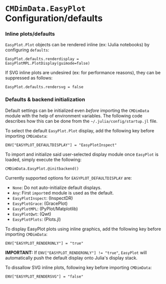 # `CMDimData.EasyPlot` Configuration/defaults

<a name="InlinePlots"></a>
### Inline plots/defaults

`EasyPlot.Plot` objects can be rendered inline (ex: IJulia notebooks) by configuring `defaults`:

	EasyPlot.defaults.renderdisplay = EasyPlotMPL.PlotDisplay(guimode=false)

If SVG inline plots are undesired (ex: for performance reasons), they can be suppressed as follows:

	EasyPlot.defaults.rendersvg = false

<a name="Defaults"></a>
### Defaults & backend initialization

Default settings can be initialized even *before* importing the `CMDimData` module with the help of environment variables.  The following code describes how this can be done from the `~/.julia/config/startup.jl` file.

To select the default `EasyPlot.Plot` display, add the following key before importing `CMDimData`:

	ENV["EASYPLOT_DEFAULTDISPLAY"] = "EasyPlotInspect"

To import and initialize said user-selected display module once `EasyPlot` is loaded, simply execute the following:

	CMDimData.EasyPlot.@initbackend()

Currently supported options for `EASYPLOT_DEFAULTDISPLAY` are:
 - `None`: Do not auto-initialize default displays.
 - `Any`: First `import`ed module is used as the default.
 - `EasyPlotInspect`: (InspectDR)
 - `EasyPlotGrace`: (GracePlot)
 - `EasyPlotMPL`: (PyPlot/Matplotlib)
 - `EasyPlotQwt`: (Qwt)
 - `EasyPlotPlots`: (Plots.jl)

To display EasyPlot plots using inline graphics, add the following key before importing `CMDimData`:

	ENV["EASYPLOT_RENDERONLY"] = "true"

**IMPORTANT:** If `ENV["EASYPLOT_RENDERONLY"] != "true"`, `EasyPlot` will automatically push the default display onto Julia's display stack.

To dissallow SVG inline plots, following key before importing `CMDimData`:

	ENV["EASYPLOT_RENDERSVG"] = "false"

